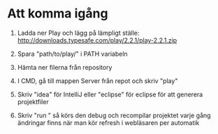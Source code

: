 Att komma igång
===============

1. Ladda ner Play och lägg på lämpligt ställe:
   <http://downloads.typesafe.com/play/2.2.1/play-2.2.1.zip>

2. Spara "path/to/play/" i PATH variabeln

3. Hämta ner filerna från repository

4. I CMD, gå till mappen Server från repot och skriv "play"

5. Skriv "idea" för IntelliJ eller "eclipse" för eclipse för att generera
   projektfiler

6. Skriv "run <port>" så körs den debug och recompilar projektet varje gång
   ändringar finns när man kör refresh i webläsaren per automatik
